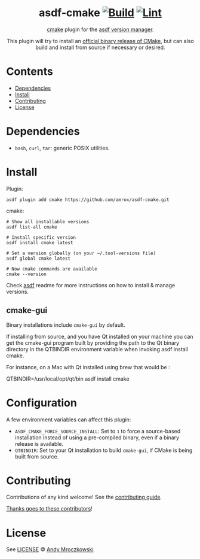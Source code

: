 <div align="center">

# asdf-cmake [![Build](https://github.com/amrox/asdf-cmake/actions/workflows/build.yml/badge.svg)](https://github.com/amrox/asdf-cmake/actions/workflows/build.yml) [![Lint](https://github.com/amrox/asdf-cmake/actions/workflows/lint.yml/badge.svg)](https://github.com/amrox/asdf-cmake/actions/workflows/lint.yml)


[cmake](https://cmake.org/documentation) plugin for the [asdf version manager](https://asdf-vm.com).

This plugin will try to install an [official binary release of CMake](https://github.com/Kitware/CMake/releases), but can also build and install from source if necessary or desired.

</div>

# Contents

- [Dependencies](#dependencies)
- [Install](#install)
- [Contributing](#contributing)
- [License](#license)

# Dependencies

- `bash`, `curl`, `tar`: generic POSIX utilities.

# Install

Plugin:

```shell
asdf plugin add cmake https://github.com/amrox/asdf-cmake.git
```

cmake:

```shell
# Show all installable versions
asdf list-all cmake

# Install specific version
asdf install cmake latest

# Set a version globally (on your ~/.tool-versions file)
asdf global cmake latest

# Now cmake commands are available
cmake --version
```

Check [asdf](https://github.com/asdf-vm/asdf) readme for more instructions on how to
install & manage versions.

## cmake-gui

Binary installations include `cmake-gui` by default.

If installing from source, and you have Qt installed on your machine you can
get the cmake-gui program built by providing the path to the Qt binary
directory in the QTBINDIR environment variable when invoking asdf install
cmake.

For instance, on a Mac with Qt installed using brew that would be :

QTBINDIR=/usr/local/opt/qt/bin asdf install cmake <version>
# Configuration

A few environment variables can affect this plugin:

- `ASDF_CMAKE_FORCE_SOURCE_INSTALL`: Set to `1` to force a source-based installation instead of using a pre-compiled binary, even if a binary release is available.
- `QTBINDIR`: Set to your Qt installation to build `cmake-gui`, if CMake is being built from source.

# Contributing

Contributions of any kind welcome! See the [contributing guide](contributing.md).

[Thanks goes to these contributors](https://github.com/amrox/asdf-cmake/graphs/contributors)!

# License

See [LICENSE](LICENSE) © [Andy Mroczkowski](https://github.com/amrox/)
